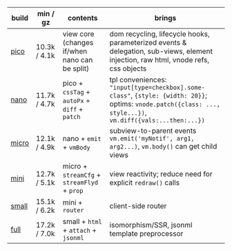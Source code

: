 | build      | min / gz     | contents                                       | brings                                                                                                                                                      |
| ---------- | ------------ | ---------------------------------------------- | ----------------------------------------------------------------------------------------------------------------------------------------------------------- |
| [pico][1]  | 10.3k / 4.1k | view core (changes if/when nano can be split)  | dom recycling, lifecycle hooks, parameterized events & delegation, sub-views, element injection, raw html, vnode refs, css objects                          |
| [nano][2]  | 11.7k / 4.7k | pico  + `cssTag` + `autoPx` + `diff` + `patch` | tpl conveniences: `"input[type=checkbox].some-class"`, `{style: {width: 20}}`; optims: `vnode.patch({class: ..., style...})`, `vm.diff({vals:...then:...})` |
| [micro][3] | 12.1k / 4.9k | nano  + `emit` + `vmBody`                      | subview-to-parent events `vm.emit('myNotif', arg1, arg2...)`, `vm.body()` can get child views                                                               |
| [mini][4]  | 12.7k / 5.1k | micro + `streamCfg` + `streamFlyd` + `prop`    | view reactivity; reduce need for explicit `redraw()` calls                                                                                                  |
| [small][5] | 15.1k / 6.2k | mini  + `router`                               | client-side router                                                                                                                                          |
| [full][6]  | 17.2k / 7.0k | small + `html` + `attach` + `jsonml`           | isomorphism/SSR, jsonml template preprocessor                                                                                                               |

[1]: https://github.com/leeoniya/domvm/blob/2.x-dev/dist/pico/domvm.pico.min.js
[2]: https://github.com/leeoniya/domvm/blob/2.x-dev/dist/nano/domvm.nano.min.js
[3]: https://github.com/leeoniya/domvm/blob/2.x-dev/dist/micro/domvm.micro.min.js
[4]: https://github.com/leeoniya/domvm/blob/2.x-dev/dist/mini/domvm.mini.min.js
[5]: https://github.com/leeoniya/domvm/blob/2.x-dev/dist/small/domvm.small.min.js
[6]: https://github.com/leeoniya/domvm/blob/2.x-dev/dist/full/domvm.full.min.js